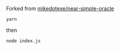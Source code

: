 Forked from [mikedotexe/near-simple-oracle](https://github.com/mikedotexe/near-simple-oracle)

`yarn`

then

`node index.js`
